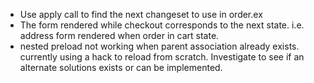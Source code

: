 - Use apply call to find the next changeset to use in order.ex
- The form rendered while checkout corresponds to the next state. i.e. address form rendered when order in cart state.
- nested preload not working when parent association already exists. currently using a hack to reload from scratch. Investigate to see if an alternate solutions exists or can be implemented.
